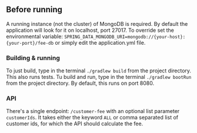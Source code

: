 ## Before running

A running instance (not the cluster) of MongoDB is required. By default the application will look for it on localhost,
port 27017. To override set the environmental variable:
`SPRING_DATA_MONGODB_URI=mongodb://{your-host}:{your-port}/fee-db`
or simply edit the application.yml file.

### Building & running

To just build, type in the terminal `./gradlew build` from the project directory. This also runs tests. Tu build and
run, type in the terminal `./gradlew bootRun` from the project directory. By default, this runs on port 8080. 

### API

There's a single endpoint: `/customer-fee` with an optional list parameter `customerIds`. It takes either the
keyword `ALL` or comma separated list of customer ids, for which the API should calculate the fee.
